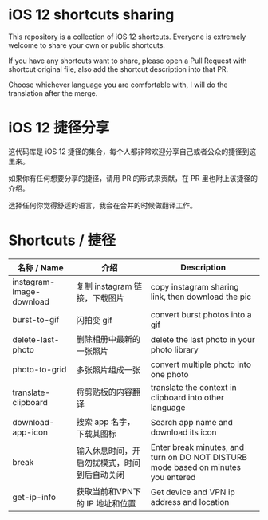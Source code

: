 # iOS 12 shortcuts sharing
This repository is a collection of iOS 12 shortcuts. Everyone is extremely welcome to share your own or public shortcuts.

If you have any shortcuts want to share, please open a Pull Request with shortcut original file, also add the shortcut description into that PR. 

Choose whichever language you are comfortable with, I will do the translation after the merge.

# iOS 12 捷径分享
这代码库是 iOS 12 捷径的集合，每个人都非常欢迎分享自己或者公众的捷径到这里来。

如果你有任何想要分享的捷径，请用 PR 的形式来贡献，在 PR 里也附上该捷径的介绍。

选择任何你觉得舒适的语言，我会在合并的时候做翻译工作。

# Shortcuts / 捷径
| 名称 / Name| 介绍 | Description |
|----------|------|------|
| instagram-image-download         | 复制 instagram 链接，下载图片     |  copy instagram sharing link, then download the pic    |
|  burst-to-gif        | 闪拍变 gif     | convert burst photos into a gif     |
| delete-last-photo         | 删除相册中最新的一张照片     | delete the last photo in your photo library     |
| photo-to-grid         | 多张照片组成一张     | convert multiple photo into one photo     |
| translate-clipboard         |  将剪贴板的内容翻译    |  translate the context in clipboard into other language    |
| download-app-icon         | 搜索 app 名字，下载其图标    |  Search app name and download its icon     |
| break         | 输入休息时间，开启勿扰模式，时间到后自动关闭    |  Enter break minutes, and turn on DO NOT DISTURB mode based on minutes you entered       |
| get-ip-info         | 获取当前和VPN下的 IP 地址和位置   |  Get device and VPN ip address and location |
